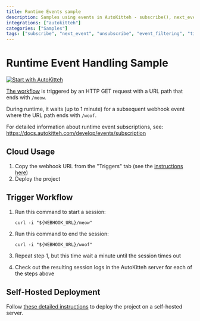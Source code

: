 ```yaml
---
title: Runtime Events sample
description: Samples using events in AutoKitteh - subscribe(), next_event(), unsubscribe()
integrations: ["autokitteh"]
categories: ["Samples"]
tags: ["subscribe", "next_event", "unsubscribe", "event_filtering", "timeout_handling", "essential"]
---
```


# Runtime Event Handling Sample

[![Start with AutoKitteh](https://autokitteh.com/assets/autokitteh-badge.svg)](https://app.autokitteh.cloud/template?template-name=samples/runtime_events)

[The workflow](./program.py) is triggered by an HTTP GET request with a URL
path that ends with `/meow`.

During runtime, it waits (up to 1 minute) for a subsequent webhook event
where the URL path ends with `/woof`.

For detailed information about runtime event subscriptions, see:
https://docs.autokitteh.com/develop/events/subscription

## Cloud Usage

1. Copy the webhook URL from the "Triggers" tab (see the [instructions here](https://docs.autokitteh.com/get_started/deployment#webhook-urls))
2. Deploy the project

## Trigger Workflow

1. Run this command to start a session:

   ```shell
   curl -i "${WEBHOOK_URL}/meow"
   ```

2. Run this command to end the session:

   ```shell
   curl -i "${WEBHOOK_URL}/woof"
   ```

3. Repeat step 1, but this time wait a minute until the session times out

4. Check out the resulting session logs in the AutoKitteh server for each of
   the steps above

## Self-Hosted Deployment

Follow [these detailed instructions](https://docs.autokitteh.com/get_started/deployment) to deploy the project on a self-hosted server.
